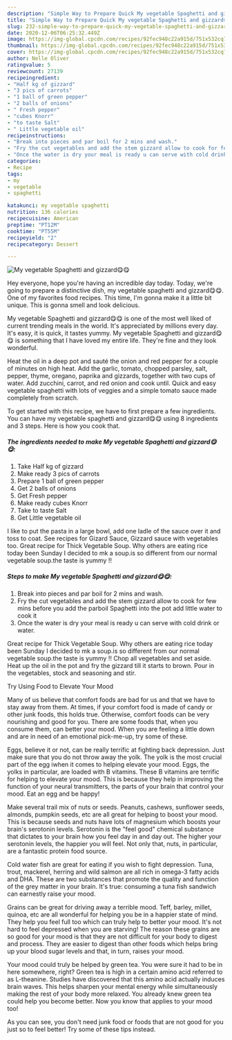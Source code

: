```yaml
---
description: "Simple Way to Prepare Quick My vegetable Spaghetti and gizzard😋😋"
title: "Simple Way to Prepare Quick My vegetable Spaghetti and gizzard😋😋"
slug: 232-simple-way-to-prepare-quick-my-vegetable-spaghetti-and-gizzard
date: 2020-12-06T06:25:32.449Z
image: https://img-global.cpcdn.com/recipes/92fec948c22a915d/751x532cq70/my-vegetable-spaghetti-and-gizzard😋😋-recipe-main-photo.jpg
thumbnail: https://img-global.cpcdn.com/recipes/92fec948c22a915d/751x532cq70/my-vegetable-spaghetti-and-gizzard😋😋-recipe-main-photo.jpg
cover: https://img-global.cpcdn.com/recipes/92fec948c22a915d/751x532cq70/my-vegetable-spaghetti-and-gizzard😋😋-recipe-main-photo.jpg
author: Nelle Oliver
ratingvalue: 5
reviewcount: 27139
recipeingredient:
- "Half kg of gizzard"
- "3 pics of carrots"
- "1 ball of green pepper"
- "2 balls of onions"
- " Fresh pepper"
- "cubes Knorr"
- "to taste Salt"
- " Little vegetable oil"
recipeinstructions:
- "Break into pieces and par boil for 2 mins and wash."
- "Fry the cut vegetables and add the stem gizzard allow to cook for few mins before you add the parboil Spaghetti into the pot add little water to cook it"
- "Once the water is dry your meal is ready u can serve with cold drink or water."
categories:
- Recipe
tags:
- my
- vegetable
- spaghetti

katakunci: my vegetable spaghetti 
nutrition: 136 calories
recipecuisine: American
preptime: "PT12M"
cooktime: "PT55M"
recipeyield: "2"
recipecategory: Dessert

---
```



![My vegetable Spaghetti and gizzard😋😋](https://img-global.cpcdn.com/recipes/92fec948c22a915d/751x532cq70/my-vegetable-spaghetti-and-gizzard😋😋-recipe-main-photo.jpg)

Hey everyone, hope you're having an incredible day today. Today, we're going to prepare a distinctive dish, my vegetable spaghetti and gizzard😋😋. One of my favorites food recipes. This time, I'm gonna make it a little bit unique. This is gonna smell and look delicious.

My vegetable Spaghetti and gizzard😋😋 is one of the most well liked of current trending meals in the world. It's appreciated by millions every day. It's easy, it is quick, it tastes yummy. My vegetable Spaghetti and gizzard😋😋 is something that I have loved my entire life. They're fine and they look wonderful.

Heat the oil in a deep pot and sauté the onion and red pepper for a couple of minutes on high heat. Add the garlic, tomato, chopped parsley, salt, pepper, thyme, oregano, paprika and gizzards, together with two cups of water. Add zucchini, carrot, and red onion and cook until. Quick and easy vegetable spaghetti with lots of veggies and a simple tomato sauce made completely from scratch.


To get started with this recipe, we have to first prepare a few ingredients. You can have my vegetable spaghetti and gizzard😋😋 using 8 ingredients and 3 steps. Here is how you cook that.

<!--inarticleads1-->

##### The ingredients needed to make My vegetable Spaghetti and gizzard😋😋:

1. Take Half kg of gizzard
1. Make ready 3 pics of carrots
1. Prepare 1 ball of green pepper
1. Get 2 balls of onions
1. Get  Fresh pepper
1. Make ready cubes Knorr
1. Take to taste Salt
1. Get  Little vegetable oil


I like to put the pasta in a large bowl, add one ladle of the sauce over it and toss to coat. See recipes for Gizard Sauce, Gizzard sauce with vegetables too. Great recipe for Thick Vegetable Soup. Why others are eating rice today been Sunday I decided to mk a soup.is so different from our normal vegetable soup.the taste is yummy !! 

<!--inarticleads2-->

##### Steps to make My vegetable Spaghetti and gizzard😋😋:

1. Break into pieces and par boil for 2 mins and wash.
1. Fry the cut vegetables and add the stem gizzard allow to cook for few mins before you add the parboil Spaghetti into the pot add little water to cook it
1. Once the water is dry your meal is ready u can serve with cold drink or water.


Great recipe for Thick Vegetable Soup. Why others are eating rice today been Sunday I decided to mk a soup.is so different from our normal vegetable soup.the taste is yummy !! Chop all vegetables and set aside. Heat up the oil in the pot and fry the gizzard till it starts to brown. Pour in the vegetables, stock and seasoning and stir. 

Try Using Food to Elevate Your Mood


Many of us believe that comfort foods are bad for us and that we have to stay away from them. At times, if your comfort food is made of candy or other junk foods, this holds true. Otherwise, comfort foods can be very nourishing and good for you. There are some foods that, when you consume them, can better your mood. When you are feeling a little down and are in need of an emotional pick-me-up, try some of these.

Eggs, believe it or not, can be really terrific at fighting back depression. Just make sure that you do not throw away the yolk. The yolk is the most crucial part of the egg iwhen it comes to helping elevate your mood. Eggs, the yolks in particular, are loaded with B vitamins. These B vitamins are terrific for helping to elevate your mood. This is because they help in improving the function of your neural transmitters, the parts of your brain that control your mood. Eat an egg and be happy!

Make several trail mix of nuts or seeds. Peanuts, cashews, sunflower seeds, almonds, pumpkin seeds, etc are all great for helping to boost your mood. This is because seeds and nuts have lots of magnesium which boosts your brain's serotonin levels. Serotonin is the "feel good" chemical substance that dictates to your brain how you feel day in and day out. The higher your serotonin levels, the happier you will feel. Not only that, nuts, in particular, are a fantastic protein food source.

Cold water fish are great for eating if you wish to fight depression. Tuna, trout, mackerel, herring and wild salmon are all rich in omega-3 fatty acids and DHA. These are two substances that promote the quality and function of the grey matter in your brain. It's true: consuming a tuna fish sandwich can earnestly raise your mood. 

Grains can be great for driving away a terrible mood. Teff, barley, millet, quinoa, etc are all wonderful for helping you be in a happier state of mind. They help you feel full too which can truly help to better your mood. It's not hard to feel depressed when you are starving! The reason these grains are so good for your mood is that they are not difficult for your body to digest and process. They are easier to digest than other foods which helps bring up your blood sugar levels and that, in turn, raises your mood.

Your mood could truly be helped by green tea. You were sure it had to be in here somewhere, right? Green tea is high in a certain amino acid referred to as L-theanine. Studies have discovered that this amino acid actually induces brain waves. This helps sharpen your mental energy while simultaneously making the rest of your body more relaxed. You already knew green tea could help you become better. Now you know that applies to your mood too!

As you can see, you don't need junk food or foods that are not good for you just so to feel better! Try  some  of  these  tips  instead.

